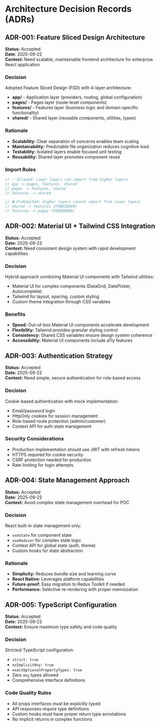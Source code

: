 # Architecture Decision Records (ADRs)

## ADR-001: Feature Sliced Design Architecture

**Status:** Accepted  
**Date:** 2025-09-22  
**Context:** Need scalable, maintainable frontend architecture for enterprise React application

### Decision
Adopted Feature Sliced Design (FSD) with 4-layer architecture:
- **app/** - Application layer (providers, routing, global configuration)
- **pages/** - Pages layer (route-level components) 
- **features/** - Features layer (business logic and domain-specific functionality)
- **shared/** - Shared layer (reusable components, utilities, types)

### Rationale
- **Scalability:** Clear separation of concerns enables team scaling
- **Maintainability:** Predictable file organization reduces cognitive load
- **Testability:** Isolated layers enable focused unit testing
- **Reusability:** Shared layer promotes component reuse

### Import Rules
```typescript
// ✅ Allowed: Lower layers can import from higher layers
// app -> pages, features, shared
// pages -> features, shared  
// features -> shared

// ❌ Prohibited: Higher layers cannot import from lower layers
// shared -> features (FORBIDDEN)
// features -> pages (FORBIDDEN)
```

## ADR-002: Material UI + Tailwind CSS Integration

**Status:** Accepted  
**Date:** 2025-09-22  
**Context:** Need consistent design system with rapid development capabilities

### Decision
Hybrid approach combining Material UI components with Tailwind utilities:
- Material UI for complex components (DataGrid, DatePicker, Autocomplete)
- Tailwind for layout, spacing, custom styling
- Custom theme integration through CSS variables

### Benefits
- **Speed:** Out-of-box Material UI components accelerate development
- **Flexibility:** Tailwind provides granular styling control
- **Consistency:** Shared CSS variables ensure design system coherence
- **Accessibility:** Material UI components include a11y features

## ADR-003: Authentication Strategy

**Status:** Accepted  
**Date:** 2025-09-22  
**Context:** Need simple, secure authentication for role-based access

### Decision
Cookie-based authentication with mock implementation:
- Email/password login
- HttpOnly cookies for session management
- Role-based route protection (admin/customer)
- Context API for auth state management

### Security Considerations
- Production implementation should use JWT with refresh tokens
- HTTPS required for cookie security
- CSRF protection needed for production
- Rate limiting for login attempts

## ADR-004: State Management Approach

**Status:** Accepted  
**Date:** 2025-09-22  
**Context:** Avoid complex state management overhead for POC

### Decision
React built-in state management only:
- `useState` for component state
- `useReducer` for complex state logic
- Context API for global state (auth, theme)
- Custom hooks for state abstraction

### Rationale
- **Simplicity:** Reduces bundle size and learning curve
- **React Native:** Leverages platform capabilities
- **Future-proof:** Easy migration to Redux Toolkit if needed
- **Performance:** Selective re-rendering with proper memoization

## ADR-005: TypeScript Configuration

**Status:** Accepted  
**Date:** 2025-09-22  
**Context:** Ensure maximum type safety and code quality

### Decision
Strictest TypeScript configuration:
- `strict: true`
- `noImplicitAny: true`
- `exactOptionalPropertyTypes: true`
- Zero `any` types allowed
- Comprehensive interface definitions

### Code Quality Rules
- All props interfaces must be explicitly typed
- API responses require type definitions
- Custom hooks must have proper return type annotations
- No implicit returns in complex functions